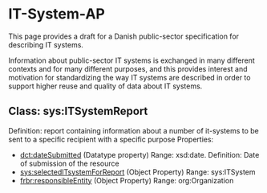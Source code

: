 # IT-System-AP

This page provides a draft for a Danish public-sector specification for describing IT systems. 

Information about public-sector IT systems is exchanged in many different contexts and for many different purposes, and this provides interest and motivation for standardizing the way IT systems are described in order to support higher reuse and quality of data about IT systems.


## Class: sys:ITSystemReport 
Definition: report containing information about a number of it-systems to be sent to a specific recipient with a specific purpose
Properties:
* <dct:dateSubmitted> (Datatype property) Range: xsd:date. Definition: Date of submission of the resource
* <sys:selectedITsystemForReport>  (Object Property) Range: sys:ITSystem
* <frbr:responsibleEntity>  (Object Property) Range: org:Organization
 
